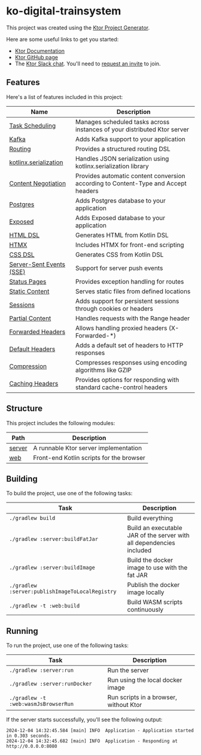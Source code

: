 # ko-digital-trainsystem

This project was created using the [Ktor Project Generator](https://start.ktor.io).

Here are some useful links to get you started:

- [Ktor Documentation](https://ktor.io/docs/home.html)
- [Ktor GitHub page](https://github.com/ktorio/ktor)
- The [Ktor Slack chat](https://app.slack.com/client/T09229ZC6/C0A974TJ9). You'll need to [request an invite](https://surveys.jetbrains.com/s3/kotlin-slack-sign-up) to join.

## Features

Here's a list of features included in this project:

| Name                                                                   | Description                                                                        |
| ------------------------------------------------------------------------|------------------------------------------------------------------------------------ |
| [Task Scheduling](https://start.ktor.io/p/ktor-server-task-scheduling) | Manages scheduled tasks across instances of your distributed Ktor server           |
| [Kafka](https://start.ktor.io/p/ktor-server-kafka)                     | Adds Kafka support to your application                                             |
| [Routing](https://start.ktor.io/p/routing)                             | Provides a structured routing DSL                                                  |
| [kotlinx.serialization](https://start.ktor.io/p/kotlinx-serialization) | Handles JSON serialization using kotlinx.serialization library                     |
| [Content Negotiation](https://start.ktor.io/p/content-negotiation)     | Provides automatic content conversion according to Content-Type and Accept headers |
| [Postgres](https://start.ktor.io/p/postgres)                           | Adds Postgres database to your application                                         |
| [Exposed](https://start.ktor.io/p/exposed)                             | Adds Exposed database to your application                                          |
| [HTML DSL](https://start.ktor.io/p/html-dsl)                           | Generates HTML from Kotlin DSL                                                     |
| [HTMX](https://start.ktor.io/p/htmx)                                   | Includes HTMX for front-end scripting                                              |
| [CSS DSL](https://start.ktor.io/p/css-dsl)                             | Generates CSS from Kotlin DSL                                                      |
| [Server-Sent Events (SSE)](https://start.ktor.io/p/sse)                | Support for server push events                                                     |
| [Status Pages](https://start.ktor.io/p/status-pages)                   | Provides exception handling for routes                                             |
| [Static Content](https://start.ktor.io/p/static-content)               | Serves static files from defined locations                                         |
| [Sessions](https://start.ktor.io/p/ktor-sessions)                      | Adds support for persistent sessions through cookies or headers                    |
| [Partial Content](https://start.ktor.io/p/partial-content)             | Handles requests with the Range header                                             |
| [Forwarded Headers](https://start.ktor.io/p/forwarded-header-support)  | Allows handling proxied headers (X-Forwarded-*)                                    |
| [Default Headers](https://start.ktor.io/p/default-headers)             | Adds a default set of headers to HTTP responses                                    |
| [Compression](https://start.ktor.io/p/compression)                     | Compresses responses using encoding algorithms like GZIP                           |
| [Caching Headers](https://start.ktor.io/p/caching-headers)             | Provides options for responding with standard cache-control headers                |

## Structure

This project includes the following modules:

| Path             | Description                              |
| ------------------|------------------------------------------ |
| [server](server) | A runnable Ktor server implementation    |
| [web](web)       | Front-end Kotlin scripts for the browser |

## Building

To build the project, use one of the following tasks:

| Task                                            | Description                                                          |
| -------------------------------------------------|---------------------------------------------------------------------- |
| `./gradlew build`                               | Build everything                                                     |
| `./gradlew :server:buildFatJar`                 | Build an executable JAR of the server with all dependencies included |
| `./gradlew :server:buildImage`                  | Build the docker image to use with the fat JAR                       |
| `./gradlew :server:publishImageToLocalRegistry` | Publish the docker image locally                                     |
| `./gradlew -t :web:build`                       | Build WASM scripts continuously                                      |

## Running

To run the project, use one of the following tasks:

| Task                                 | Description                            |
| --------------------------------------|---------------------------------------- |
| `./gradlew :server:run`              | Run the server                         |
| `./gradlew :server:runDocker`        | Run using the local docker image       |
| `./gradlew -t :web:wasmJsBrowserRun` | Run scripts in a browser, without Ktor |

If the server starts successfully, you'll see the following output:

```
2024-12-04 14:32:45.584 [main] INFO  Application - Application started in 0.303 seconds.
2024-12-04 14:32:45.682 [main] INFO  Application - Responding at http://0.0.0.0:8080
```

